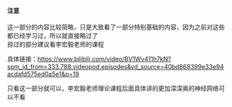 #### 注意
这一部分的内容比较简略，只是大致看了一部分特别基础的内容，因为之前对这些都已经学习过，所以就直接略过了  
掠过的部分建议看李宏毅老师的课程  

具体链接：https://www.bilibili.com/video/BV1Wv411h7kN?spm_id_from=333.788.videopod.episodes&vd_source=40bd868399e33e94acdafd575ed0a5e1&p=19  

只看这一部分就可以，李宏毅老师理论课程后面具体讲的更加深深奥的神经网络可以不看
